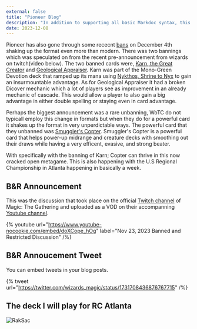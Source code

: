 ```yaml
---
external: false
title: "Pioneer Blog"
description: "In addition to supporting all basic Markdoc syntax, this template also supports extended markdown syntax to render custom components."
date: 2023-12-08
---
```


Pioneer has also gone through some rececnt [bans](https://magic.wizards.com/en/news/announcements/december-4-2023-banned-and-restricted-announcement) on December 4th shaking up the format even more than modern. There was two bannings which was speculated on from the recent pre-announcement from wizards on twitch(video below). The two banned cards were, [Karn, the Great Creator](https://scryfall.com/card/war/1/karn-the-great-creator) and [Geological Appraiser](https://scryfall.com/card/lci/150/geological-appraiser). Karn was part of the Mono-Green Devotion deck that ramped up its mana using [Nykthos, Shrine to Nyx](https://scryfall.com/card/ths/223/nykthos-shrine-to-nyx) to gain an insurmountable advantage. As for Geological Appraiser it had a broken Dicover mechanic which a lot of players see as improvement in an already mechanic of cascade. This would allow a player to also gain a big advantage in either double spelling or staying even in card advantage. 

Perhaps the biggest announcement was a rare unbanning, WoTC do not typicall employ this change in formats but when they do for a powerful card it shakes up the format in very unperdictable ways. The powerful card that they unbanned was [Smuggler's Copter](https://scryfall.com/card/nec/160/smugglers-copter). Smuggler's Copter is a powerful card that helps power-up midrange and creature decks with smoothing out their draws while having a very efficent, evasive, and strong beater.

With specifically with the banning of Karn; Copter can thrive in this now cracked open metagame. This is also happening with the U.S Regional Championship in Atlanta happening in basically a week. 

## B&R Announcement

This was the discussion that took place on the official [Twitch channel](https://www.twitch.tv/magic) of Magic: The Gathering and uploaded as a VOD on their accompanning [Youtube channel](https://www.youtube.com/@mtg).

{% youtube url="https://www.youtube-nocookie.com/embed/doXCope_hOg" label="Nov 23, 2023 Banned and Restricted Discussion" /%}

## B&R Annoucement Tweet

You can embed tweets in your blog posts.

{% tweet url="https://twitter.com/wizards_magic/status/1731708436876767715" /%}

## The deck I will play for RC Atlanta

![RakSac](https://i.imgur.com/OUBEzum.jpg)